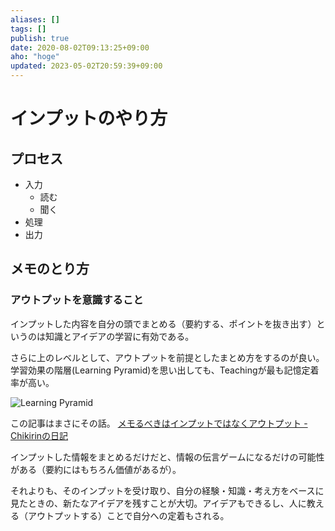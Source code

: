 ```yaml
---
aliases: []
tags: []
publish: true
date: 2020-08-02T09:13:25+09:00
aho: "hoge"
updated: 2023-05-02T20:59:39+09:00
---
```


# インプットのやり方

## プロセス
* 入力
    * 読む
    * 聞く
* 処理
* 出力

## メモのとり方

### アウトプットを意識すること
インプットした内容を自分の頭でまとめる（要約する、ポイントを抜き出す）というのは知識とアイデアの学習に有効である。

さらに上のレベルとして、アウトプットを前提としたまとめ方をするのが良い。
学習効果の階層(Learning Pyramid)を思い出しても、Teachingが最も記憶定着率が高い。

![Learning Pyramid](https://imgur.com/3a2gxby.png)


この記事はまさにその話。
[メモるべきはインプットではなくアウトプット \- Chikirinの日記](https://chikirin.hatenablog.com/entry/2019/08/18/%E3%83%A1%E3%83%A2%E3%82%8B%E3%81%B9%E3%81%8D%E3%81%AF%E3%82%A4%E3%83%B3%E3%83%97%E3%83%83%E3%83%88%E3%81%A7%E3%81%AF%E3%81%AA%E3%81%8F%E3%82%A2%E3%82%A6%E3%83%88%E3%83%97%E3%83%83%E3%83%88)

インプットした情報をまとめるだけだと、情報の伝言ゲームになるだけの可能性がある（要約にはもちろん価値があるが）。

それよりも、そのインプットを受け取り、自分の経験・知識・考え方をベースに見たときの、新たなアイデアを残すことが大切。アイデアもできるし、人に教える（アウトプットする）ことで自分への定着もされる。

